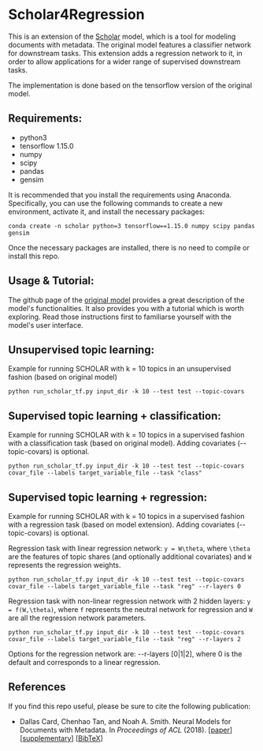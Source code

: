 # Scholar4Regression

This is an extension of the [Scholar](https://arxiv.org/abs/1705.09296) model, which is a tool for modeling documents with metadata.
The original model features a classifier network for downstream tasks. This extension adds a regression network to it, in order to allow applications for a wider range of supervised downstream tasks.

The implementation is done based on the tensorflow version of the original model.

## Requirements:

- python3
- tensorflow 1.15.0
- numpy
- scipy
- pandas
- gensim

It is recommended that you install the requirements using Anaconda. Specifically, you can use the following commands to create a new environment, activate it, and install the necessary packages:

`conda create -n scholar python=3 tensorflow==1.15.0 numpy scipy pandas gensim`

Once the necessary packages are installed, there is no need to compile or install this repo.


## Usage & Tutorial:
The github page of the [original model](https://github.com/dallascard/scholar) provides a great description of the model's functionalities. It also provides you with a tutorial which is worth exploring. Read those instructions first to familiarse yourself with the model's user interface.

## Unsupervised topic learning:
Example for running SCHOLAR with k = 10 topics in an unsupervised fashion (based on original model)

`python run_scholar_tf.py input_dir -k 10 --test test --topic-covars`

## Supervised topic learning + classification:
Example for running SCHOLAR with k = 10 topics in a supervised fashion with a classification task (based on original model).
Adding covariates (--topic-covars) is optional.

`python run_scholar_tf.py input_dir -k 10 --test test --topic-covars covar_file --labels target_variable_file --task "class"`

## Supervised topic learning + regression:
Example for running SCHOLAR with k = 10 topics in a supervised fashion with a regression task (based on model extension).
Adding covariates (--topic-covars) is optional.

Regression task with linear regression network: `y = W\theta`, where `\theta` are the features of topic shares (and optionally additional covariates) and `W` represents the regression weights. 

`python run_scholar_tf.py input_dir -k 10 --test test --topic-covars covar_file --labels target_variable_file --task "reg" --r-layers 0`

Regression task with non-linear regression network with 2 hidden layers: `y = f(W,\theta)`, where `f` represents the neutral network for regression and `W` are all the regression network parameters.

`python run_scholar_tf.py input_dir -k 10 --test test --topic-covars covar_file --labels target_variable_file --task "reg" --r-layers 2`

Options for the regression network are:
--r-layers [0|1|2], where 0 is the default and corresponds to a linear regression.



## References

If you find this repo useful, please be sure to cite the following publication:

* Dallas Card, Chenhao Tan, and Noah A. Smith. Neural Models for Documents with Metadata. In *Proceedings of ACL* (2018). [[paper](https://www.cs.cmu.edu/~dcard/resources/ACL_2018_paper.pdf)] [[supplementary](https://www.cs.cmu.edu/~dcard/resources/ACL_2018_supplementary.pdf)] [[BibTeX](https://github.com/dallascard/scholar/blob/master/scholar.bib)]

